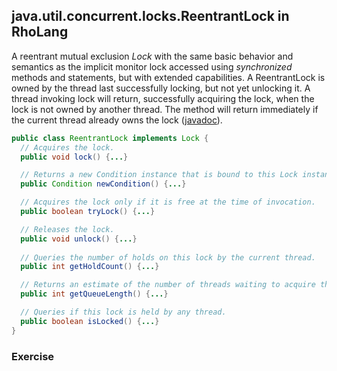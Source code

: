 ## java.util.concurrent.locks.ReentrantLock in RhoLang

A reentrant mutual exclusion *Lock* with the same basic behavior and semantics as the implicit monitor lock accessed using *synchronized* methods and statements, but with extended capabilities. A ReentrantLock is owned by the thread last successfully locking, but not yet unlocking it. A thread invoking lock will return, successfully acquiring the lock, when the lock is not owned by another thread. The method will return immediately if the current thread already owns the lock ([javadoc](https://docs.oracle.com/javase/9/docs/api/java/util/concurrent/locks/ReentrantLock.html)).

```java
public class ReentrantLock implements Lock {
  // Acquires the lock.
  public void lock() {...}

  // Returns a new Condition instance that is bound to this Lock instance.
  public Condition newCondition() {...}

  // Acquires the lock only if it is free at the time of invocation.
  public boolean tryLock() {...}

  // Releases the lock.
  public void unlock() {...}
  
  // Queries the number of holds on this lock by the current thread.
  public int getHoldCount() {...}

  // Returns an estimate of the number of threads waiting to acquire this lock.
  public int getQueueLength() {...}

  // Queries if this lock is held by any thread.
  public boolean isLocked() {...}
}
```

### Exercise

